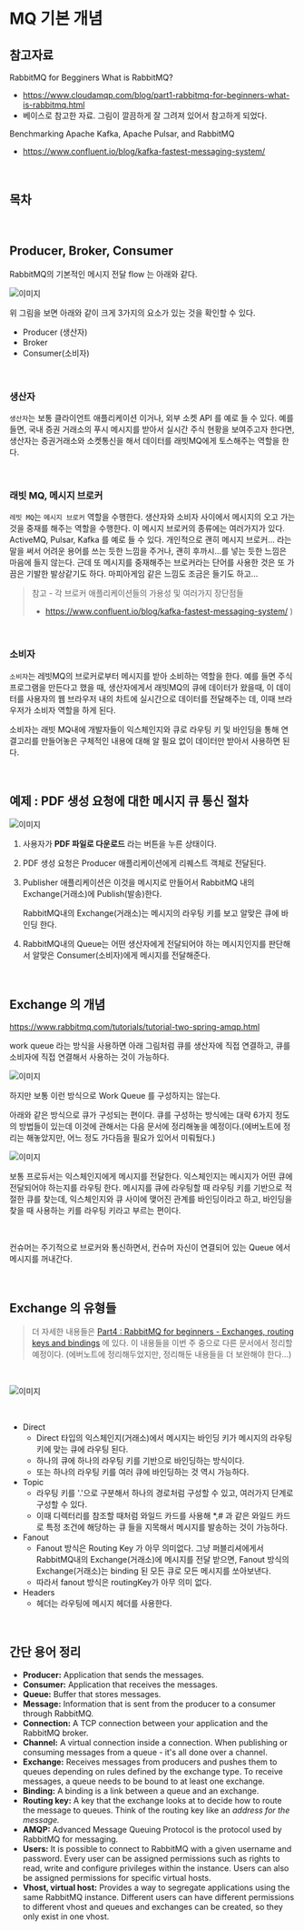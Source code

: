 # MQ 기본 개념

## 참고자료

RabbitMQ for Begginers What is RabbitMQ?<br>

- https://www.cloudamqp.com/blog/part1-rabbitmq-for-beginners-what-is-rabbitmq.html<br>
- 베이스로 참고한 자료. 그림이 깔끔하게 잘 그려져 있어서 참고하게 되었다.<br>

Benchmarking Apache Kafka, Apache Pulsar, and RabbitMQ<br>

- https://www.confluent.io/blog/kafka-fastest-messaging-system/ 

<br>

## 목차

<br>

## Producer, Broker, Consumer

RabbitMQ의 기본적인 메시지 전달 flow 는 아래와 같다.

![이미지](https://www.cloudamqp.com/img/blog/workflow-rabbitmq.png)

위 그림을 보면 아래와 같이 크게 3가지의 요소가 있는 것을 확인할 수 있다.

- Producer (생산자)
- Broker
- Consumer(소비자)

<br>

### 생산자

`생산자`는 보통 클라이언트 애플리케이션 이거나, 외부 소켓 API 를 예로 들 수 있다. 예를 들면, 국내 증권 거래소의 푸시 메시지를 받아서 실시간 주식 현황을 보여주고자 한다면, 생산자는 증권거래소와 소켓통신을 해서 데이터를 래빗MQ에게 토스해주는 역할을 한다. <br>

<br>

### 래빗 MQ, 메시지 브로커

`레빗 MQ`는 `메시지 브로커`  역할을 수행한다. 생산자와 소비자 사이에서 메시지의 오고 가는 것을 중재를 해주는 역할을 수행한다. 이 메시지 브로커의 종류에는 여러가지가 있다. ActiveMQ, Pulsar, Kafka 를 예로 들 수 있다. 개인적으로 괜히 메시지 브로커... 라는 말을 써서 어려운 용어를 쓰는 듯한 느낌을 주거나, 괜히 후까시...를 넣는 듯한 느낌은 마음에 들지 않는다. 근데 또 메시지를 중재해주는 브로커라는 단어를 사용한 것은 또 가끔은 기발한 발상같기도 하다. 마피아게임 같은 느낌도 조금은 들기도 하고...

>  참고 - 각 브로커 애플리케이션들의 가용성 및 여러가지 장단점들 
>
> - https://www.confluent.io/blog/kafka-fastest-messaging-system/ )<br>

<br>

### 소비자

`소비자`는 레빗MQ의 브로커로부터 메시지를 받아 소비하는 역할을 한다. 예를 들면 주식 프로그램을 만든다고 했을 때, 생산자에게서 래빗MQ의 큐에 데이터가 왔을때, 이 데이터를 사용자의 웹 브라우저 내의 차트에 실시간으로 데이터를 전달해주는 데, 이때 브라우저가 소비자 역할을 하게 된다.<br>

소비자는 래빗 MQ내에 개발자들이 익스체인지와 큐로 라우팅 키 및 바인딩을 통해 연결고리를 만들어놓은 구체적인 내용에 대해 알 필요 없이 데이터만 받아서 사용하면 된다.<br>

<br>

## 예제 : PDF 생성 요청에 대한 메시지 큐 통신 절차

![이미지](https://www.cloudamqp.com/img/blog/rabbitmq-beginners-updated.png)

1. 사용자가 **PDF 파일로 다운로드** 라는 버튼을 누른 상태이다.<br>

2. PDF 생성 요청은 Producer 애플리케이션에게 리퀘스트 객체로 전달된다.

3. Publisher 애플리케이션은 이것을 메시지로 만들어서 RabbitMQ 내의 Exchange(거래소)에 Publish(발송)한다.<br>

   RabbitMQ내의 Exchange(거래소)는 메시지의 라우팅 키를 보고 알맞은 큐에 바인딩 한다.<br>

4. RabbitMQ내의 Queue는 어떤 생산자에게 전달되어야 하는 메시지인지를 판단해서 알맞은 Consumer(소비자)에게 메시지를 전달해준다.<br>

<br>

## Exchange 의 개념

https://www.rabbitmq.com/tutorials/tutorial-two-spring-amqp.html

work queue 라는 방식을 사용하면 아래 그림처럼 큐를 생산자에 직접 연결하고, 큐를 소비자에 직접 연결해서 사용하는 것이 가능하다.<br>

![이미지](https://www.rabbitmq.com/img/tutorials/prefetch-count.png)

하지만 보통 이런 방식으로 Work Queue 를 구성하지는 않는다.<br>

아래와 같은 방식으로 큐가 구성되는 편이다. 큐를 구성하는 방식에는 대략 6가지 정도의 방법들이 있는데 이것에 관해서는 다음 문서에 정리해놓을 예정이다.(에버노트에 정리는 해놓았지만, 어느 정도 가다듬을 필요가 있어서 미뤄뒀다.)<br>

![이미지](https://www.cloudamqp.com/img/blog/exchanges-bidings-routing-keys.png)

보통 프로듀서는 익스체인지에게 메시지를 전달한다. 익스체인지는 메시지가 어떤 큐에 전달되어야 하는지를 라우팅 한다. 메시지를 큐에 라우팅할 때 라우팅 키를 기반으로 적절한 큐를 찾는데, 익스체인지와 큐 사이에 맺어진 관계를 바인딩이라고 하고, 바인딩을 찾을 때 사용하는 키를 라우팅 키라고 부르는 편이다.<br>

<br>

컨슈머는 주기적으로 브로커와 통신하면서, 컨슈머 자신이 연결되어 있는 Queue 에서 메시지를 꺼내간다.<br>

<br>

## Exchange 의 유형들

> 더 자세한 내용들은 [Part4 : RabbitMQ for beginners - Exchanges, routing keys and bindings](https://www.cloudamqp.com/blog/part4-rabbitmq-for-beginners-exchanges-routing-keys-bindings.html) 에 있다. 이 내용들을 이번 주 중으로 다른 문서에서 정리할 예정이다. (에버노트에 정리해두었지만, 정리해둔 내용들을 더 보완해야 한다...)<br>

<br>

![이미지](https://www.cloudamqp.com/img/blog/exchanges-topic-fanout-direct.png)

<br>

- Direct <br>
  - Direct 타입의 익스체인지(거래소)에서 메시지는 바인딩 키가 메시지의 라우팅 키에 맞는 큐에 라우팅 된다.<br>
  - 하나의 큐에 하나의 라우팅 키를 기반으로 바인딩하는 방식이다.<br>
  - 또는 하나의 라우팅 키를 여러 큐에 바인딩하는 것 역시 가능하다.<br>
- Topic<br>
  - 라우팅 키를 '.'으로 구분해서 하나의 경로처럼 구성할 수 있고, 여러가지 단계로 구성할 수 있다.<br>
  - 이때 디렉터리를 참조할 때처럼 와일드 카드를 사용해 *,# 과 같은 와일드 카드로 특정 조건에 해당하는 큐 들을 지목해서 메시지를 발송하는 것이 가능하다.<br>
- Fanout<br>
  - Fanout 방식은 Routing Key 가 아무 의미없다. 그냥 퍼블리셔에게서 RabbitMQ내의 Exchange(거래소)에 메시지를 전달 받으면, Fanout 방식의 Exchange(거래소)는 binding 된 모든 큐로 모든 메시지를 쏘아보낸다.<br>
  - 따라서 fanout 방식은 routingKey가 아무 의미 없다.<br>
- Headers<br>
  - 헤더는 라우팅에 메시지 헤더를 사용한다.<br>

<br>

## 간단 용어 정리

- **Producer:** Application that sends the messages.
- **Consumer:** Application that receives the messages.
- **Queue:** Buffer that stores messages.
- **Message:** Information that is sent from the producer to a consumer through RabbitMQ.
- **Connection:** A TCP connection between your application and the RabbitMQ broker.
- **Channel:** A virtual connection inside a connection. When publishing or consuming messages from a queue - it's all done over a channel.
- **Exchange:** Receives messages from producers and pushes them to queues depending on rules defined by the exchange type. To receive messages, a queue needs to be bound to at least one exchange.
- **Binding:** A binding is a link between a queue and an exchange.
- **Routing key:** A key that the exchange looks at to decide how to route the message to queues. Think of the routing key like an *address for the message.*
- **AMQP:** Advanced Message Queuing Protocol is the protocol used by RabbitMQ for messaging.
- **Users:** It is possible to connect to RabbitMQ with a given username and password. Every user can be assigned permissions such as rights to read, write and configure privileges within the instance. Users can also be assigned permissions for specific virtual hosts.
- **Vhost, virtual host:** Provides a way to segregate applications using the same RabbitMQ instance. Different users can have different permissions to different vhost and queues and exchanges can be created, so they only exist in one vhost.






